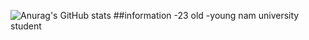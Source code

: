 ![Anurag's GitHub stats](https://github-readme-stats.vercel.app/api?username=gycks-2&show_icons=true&theme=dark)
##information
-23 old
-young nam university student

##

